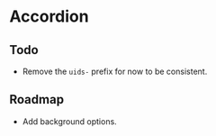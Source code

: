 # Accordion

## Todo
* Remove the `uids-` prefix for now to be consistent.

## Roadmap
* Add background options.

